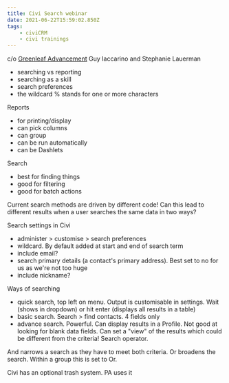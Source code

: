 ```yaml
---
title: Civi Search webinar
date: 2021-06-22T15:59:02.850Z
tags:
    - civiCRM
    - civi trainings
---
```


c/o [Greenleaf Advancement](https://greenleafadvancement.com/training/)
Guy Iaccarino and Stephanie Lauerman

-   searching vs reporting
-   searching as a skill
-   search preferences
-   the wildcard % stands for one or more characters

Reports

-   for printing/display
-   can pick columns
-   can group
-   can be run automatically
-   can be Dashlets

Search

-   best for finding things
-   good for filtering
-   good for batch actions

Current search methods are driven by different code! Can this lead to different results when a user searches the same data in two ways?

Search settings in Civi

-   administer > customise > search preferences
-   wildcard. By default added at start and end of search term
-   include email?
-   search primary details (a contact's primary address). Best set to no for us as we're not too huge
-   include nickname?

Ways of searching

-   quick search, top left on menu. Output is customisable in settings. Wait (shows in dropdown) or hit enter (displays all results in a table)
-   basic search. Search > find contacts. 4 fields only
-   advance search. Powerful. Can display results in a Profile. Not good at looking for blank data fields. Can set a "view" of the results which could be different from the criteria! Search operator.

And narrows a search as they have to meet both criteria. Or broadens the search. Within a group this is set to Or.

Civi has an optional trash system. PA uses it

